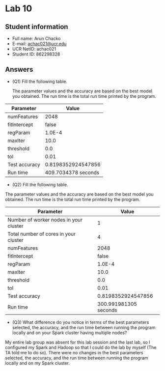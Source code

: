 # Lab 10

## Student information

* Full name: Arun Chacko
* E-mail: achac021@ucr.edu
* UCR NetID: achac021
* Student ID: 862298328

## Answers

* (Q1) Fill the following table.
    
    The parameter values and the accuracy are based on the best model you obtained. The run time is the total run time printed by the program.
    
| Parameter       | Value                        |
|-----------------|------------------------------|
| numFeatures     | 2048                         |
| fitIntercept    | false                        |
| regParam        | 1.0E-4                       |
| maxIter         | 10.0                         |
| threshold       | 0.0                          |
| tol             | 0.01                         |
| Test accuracy   | 0.8198352924547856           |
| Run time        | 409.7034378 seconds          |



* (Q2) Fill the following table.

The parameter values and the accuracy are based on the best model you obtained. The run time is the total run time printed by the program.

| Parameter                                 | Value                        |
|-------------------------------------------|------------------------------|
| Number of worker nodes in your cluster    | 1                            |
| Total number of cores in your cluster     | 4                            |
| numFeatures                               | 2048                         |
| fitIntercept                              | false                        |
| regParam                                  | 1.0E-4                       |
| maxIter                                   | 10.0                         |
| threshold                                 | 0.0                          |
| tol                                       | 0.01                         |
| Test accuracy                             | 0.8198352924547856           |
| Run time                                  | 300.991981305 seconds        |



* (Q3) What difference do you notice in terms of the best parameters selected, the accuracy, and the run time between running the program locally and on your Spark cluster having multiple nodes?

My entire lab group was absent for this lab session and the last lab, so I configured my Spark and Hadoop so that I could do the lab by myself (The TA told me to do so). There were no changes in the best parameters selected, the accuracy, and the run time between running the program locally and on my Spark cluster.

